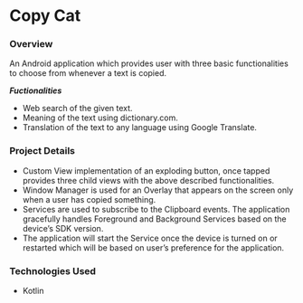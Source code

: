 # Copy Cat

### Overview

An Android application which provides user with three basic functionalities to choose from whenever a text is copied.

***Fuctionalities***
- Web search of the given text.
- Meaning of the text using dictionary.com.
- Translation of the text to any language using Google Translate. 


### Project Details 

- Custom View implementation of an exploding button, once tapped provides three child views with the above described functionalities.
- Window Manager is used for an Overlay that appears on the screen only when a user has copied something.
- Services are used to subscribe to the Clipboard events. The application gracefully handles Foreground and Background Services based on the device’s SDK version.
- The application will start the Service once the device is turned on or restarted which will be based on user’s preference for the application.


### Technologies Used

- Kotlin
